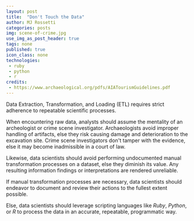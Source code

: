 ```yaml
---
layout: post
title:  "Don't Touch the Data"
author: MJ Rossetti
categories: posts
img: scene-of-crime.jpg
use_img_as_post_header: true
tags: none
published: true
icon_class: none
technologies:
 - ruby
 - python
 - r
credits:
 - https://www.archaeological.org/pdfs/AIATourismGuidelines.pdf
---
```


<!--
![a photo of one crime scene investigator putting on white gloves while the other takes pictures](http://www.itsgov.com/wp-content/uploads/2014/01/The-Science-Of-Crime-Scene-Forensics-A-Detailed-Overview.jpg)
-->

Data Extraction, Transformation, and Loading (ETL) requires strict adherence to repeatable scientific processes.

When encountering raw data, analysts should assume the mentality of an archeologist or crime scene investigator. Archaeologists avoid improper handling of artifacts, else they risk causing damage and deterioration to the excavation site. Crime scene investigators don't tamper with the evidence, else it may become inadmissible in a court of law.

Likewise, data scientists should avoid performing undocumented manual transformation processes on a dataset, else they diminish its value. Any resulting information findings or interpretations are rendered unreliable.

If manual transformation processes are necessary, data scientists should endeavor to document and review their actions to the fullest extent possible.

Else, data scientists should leverage scripting languages like *Ruby*, *Python*, or *R* to process the data in an accurate, repeatable, programmatic way.
